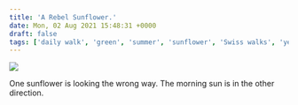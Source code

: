 ```yaml
---
title: 'A Rebel Sunflower.'
date: Mon, 02 Aug 2021 15:48:31 +0000
draft: false
tags: ['daily walk', 'green', 'summer', 'sunflower', 'Swiss walks', 'yellow']
---
```


![](https://www.main-vision.com/richard/blog/wp-content/uploads/2021/08/img_6508-768x1024.jpg)

One sunflower is looking the wrong way. The morning sun is in the other direction.